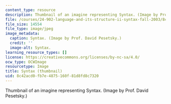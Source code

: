 ```yaml
---
content_type: resource
description: Thumbnail of an imagine representing Syntax. (Image by Prof. David Pesetsky.)
file: /courses/24-902-language-and-its-structure-ii-syntax-fall-2003/8c42acd0fb7e4875160f81d8fd8c7320_24-902f03-th.jpg
file_size: 14554
file_type: image/jpeg
image_metadata:
  caption: Syntax. (Image by Prof. David Pesetsky.)
  credit: ''
  image-alt: Syntax.
learning_resource_types: []
license: https://creativecommons.org/licenses/by-nc-sa/4.0/
ocw_type: OCWImage
resourcetype: Image
title: Syntax (thumbnail)
uid: 8c42acd0-fb7e-4875-160f-81d8fd8c7320
---
```

Thumbnail of an imagine representing Syntax. (Image by Prof. David Pesetsky.)